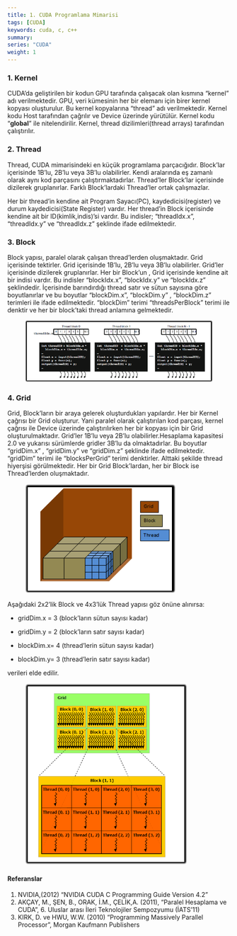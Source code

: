 ```yaml
---
title: 1. CUDA Programlama Mimarisi
tags: [CUDA]
keywords: cuda, c, c++
summary:
series: "CUDA"
weight: 1
---
```


### 1. Kernel

CUDA’da geliştirilen bir kodun GPU tarafında çalışacak olan kısmına “kernel” adı verilmektedir. GPU, veri kümesinin her bir elemanı için birer kernel kopyası oluşturulur. Bu kernel kopyalarına “thread” adı verilmektedir. Kernel kodu Host tarafından çağrılır ve Device üzerinde yürütülür. Kernel kodu “__global__” ile nitelendirilir. Kernel, thread dizilimleri(thread arrays) tarafından çalıştırılır.

### 2. Thread
Thread, CUDA mimarisindeki en küçük programlama parçacığıdır. Block’lar içerisinde 1B’lu, 2B’lu veya 3B’lu olabilirler. Kendi aralarında eş zamanlı olarak aynı kod parçasını çalıştırmaktadırlar. Thread’ler Block’lar içerisinde dizilerek gruplanırlar. Farklı Block’lardaki Thread’ler ortak çalışmazlar.

Her bir thread’in kendine ait Program Sayacı(PC), kaydedicisi(register) ve durum kaydedicisi(State Register) vardır.
Her thread’in Block içerisinde kendine ait bir ID(kimlik,indis)’si vardır. Bu indisler; “threadIdx.x”, “threadIdx.y” ve “threadIdx.z” şeklinde ifade edilmektedir.

### 3. Block
Block yapısı, paralel olarak çalışan thread’lerden oluşmaktadır. Grid içerisinde tektirler. Grid içerisinde 1B’lu, 2B’lu veya 3B’lu olabilirler. Grid’ler içerisinde dizilerek gruplanırlar. Her bir Block’un , Grid içerisinde kendine ait bir indisi vardır. Bu indisler “blockIdx.x”, “blockIdx.y” ve “blockIdx.z” şeklindedir. İçerisinde barındırdığı thread satır ve sütun sayısına göre boyutlanırlar ve bu boyutlar “blockDim.x”, “blockDim.y” , “blockDim.z” terimleri ile ifade edilmektedir. “blockDim” terimi “threadsPerBlock” terimi ile denktir ve her bir block’taki thread anlamına gelmektedir.
<figure>
    <a href="/assets/images/avatar.jpg"><img src="/assets/images/cuda4.png"></a>
</figure>

### 4. Grid
Grid, Block’ların bir araya gelerek oluşturdukları yapılardır. Her bir Kernel çağrısı bir Grid oluşturur. Yani paralel olarak çalıştırılan kod parçası, kernel çağrısı ile Device üzerinde çalıştırılırken her bir kopyası için bir Grid oluşturulmaktadır. Grid’ler 1B’lu veya 2B’lu olabilirler.Hesaplama kapasitesi 2.0 ve yukarısı sürümlerde gridler 3B’lu da olmaktadırlar. Bu boyutlar “gridDim.x” , “gridDim.y” ve “gridDim.z” şeklinde ifade edilmektedir. “gridDim” terimi ile “blocksPerGrid” terimi denktirler. Alttaki şekilde thread hiyerşisi görülmektedir. Her bir Grid Block’lardan, her bir Block ise Thread’lerden oluşmaktadır.

<figure>
    <a href="/assets/images/avatar.jpg"><img src="/assets/images/cuda5.png"></a>
</figure>

Aşağıdaki 2x2’lik Block ve 4x3’lük Thread yapısı göz önüne alınırsa:

* gridDim.x = 3 (block’ların sütun sayısı kadar)
* gridDim.y = 2 (block’ların satır sayısı kadar)

* blockDim.x= 4 (thread’lerin sütun sayısı kadar)
* blockDim.y= 3 (thread’lerin satır sayısı kadar)

verileri elde edilir.

<figure>
    <a href="/assets/images/avatar.jpg"><img src="/assets/images/cuda6.png"></a>
</figure>

#### Referanslar
1. NVIDIA,(2012) “NVIDIA CUDA C Programming Guide Version 4.2”
2. AKÇAY, M., ŞEN, B., ORAK, İ.M., ÇELİK,A. (2011), “Paralel Hesaplama ve CUDA”, 6. Uluslar arası İleri Teknolojiler Sempozyumu (İATS’11)
3. KIRK, D. ve HWU, W.W. (2010) “Programming Massively Parallel Processor”, Morgan Kaufmann Publishers
